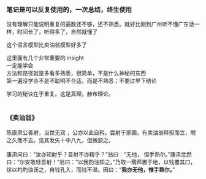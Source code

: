 
### 笔记是可以反复使用的，一次总结，终生使用  

没有理解只能说明重复的遍数还不够，还不熟悉。就好比刚到广州听不懂广东话一样，时间长了，听得多了，自然就懂了  

这个语言模型比卖油翁模型好多了  

这里面有几个非常重要的 insight  
一定能学会  
方法和路径就是多看多熟悉，很简单，不是什么神秘的东西  
第一遍没学会不是不聪明不合适，而是不熟悉；不要过早下结论  


学习的秘诀在于重复。这是真理。赫布理论。  
<br>

### 《卖油翁》
陈康肃公善射，当世无双 ，公亦以此自矜。尝射于家圃，有卖油翁释担而立，睨之久而不去。见其发矢十中八九，但微颔之。  
<br>
康肃问曰：”汝亦知射乎？吾射不亦精乎？”翁曰：”无他， 但手熟尔。”康肃忿然曰：”尔安敢轻吾射！”翁曰：”以我酌油知之。”乃取一葫芦置于地，以钱覆其口，徐以杓酌油沥之，自钱孔入，而钱不湿。因曰：“**我亦无他，惟手熟尔。**”



